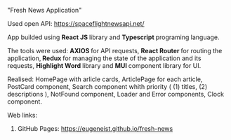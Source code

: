 "Fresh News Application"

Used open API:  https://spaceflightnewsapi.net/

App builded using <b> React JS </b> library and <b> Typescript </b> programing language.

The tools were used: <b> AXIOS </b> for API requests, <b> React Router </b> for routing the application,<b> Redux </b> for managing the state of the application and its requests, <b> Highlight Word </b> library and <b> MUI </b> component library for UI.

Realised: HomePage with arlicle cards, ArticlePage for each article, PostCard component, Search component whith priority ( (1) titles, (2) descriptions ), NotFound component, Loader and Error components, Clock component.

Web links:
1) GitHub Pages: https://eugeneist.github.io/fresh-news




